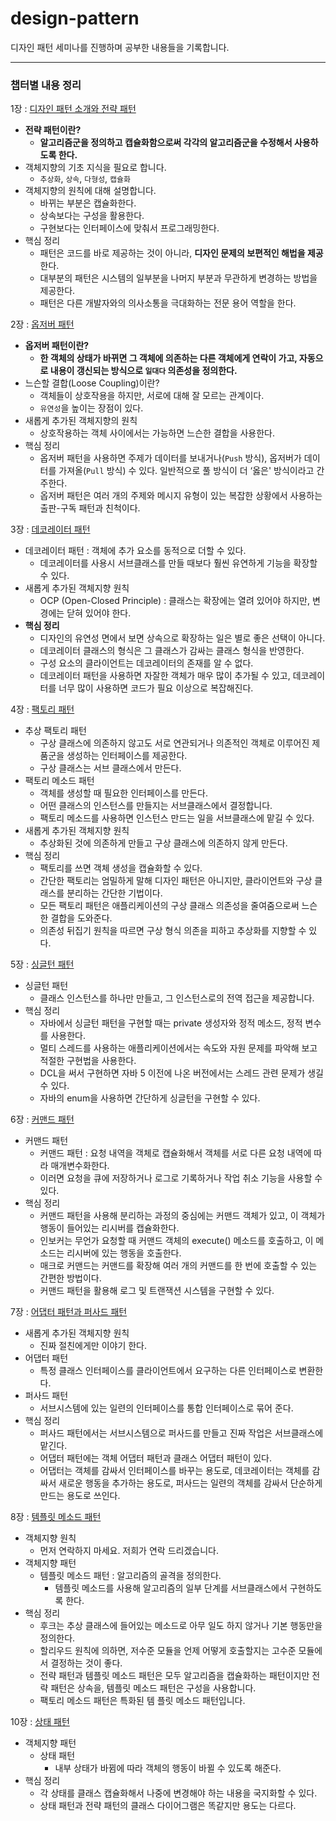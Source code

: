 # design-pattern
디자인 패턴 세미나를 진행하며 공부한 내용들을 기록합니다.

----

### 챕터별 내용 정리
1장 : [디자인 패턴 소개와 전략 패턴](https://leedongyeop.notion.site/Chapter-01-fa26caeaa0614910a3dacf1e02c75aec)
- **전략 패턴이란?** 
    - **알고리즘군을 정의하고 캡슐화함으로써 각각의 알고리즘군을 수정해서 사용하도록 한다.**
- 객체지향의 기초 지식을 필요로 합니다.
    - `추상화`, `상속`, `다형성`, `캡슐화`
- 객체지향의 원칙에 대해 설명합니다.
    - 바뀌는 부분은 캡슐화한다.
    - 상속보다는 구성을 활용한다.
    - 구현보다는 인터페이스에 맞춰서 프로그래밍한다.
- 핵심 정리
    - 패턴은 코드를 바로 제공하는 것이 아니라, **디자인 문제의 보편적인 해법을 제공**한다.
    - 대부분의 패턴은 시스템의 일부분을 나머지 부분과 무관하게 변경하는 방법을 제공한다.
    - 패턴은 다른 개발자와의 의사소통을 극대화하는 전문 용어 역할을 한다.

2장 : [옵저버 패턴](https://leedongyeop.notion.site/Chapter-02-3d99b96d8d034fbcaf892915b162d01e)
    
- **옵저버 패턴이란?**
    - **한 객체의 상태가 바뀌면 그 객체에 의존하는 다른 객체에게 연락이 가고, 자동으로 내용이 갱신되는 방식으로 `일대다` 의존성을 정의한다.**
- 느슨할 결합(Loose Coupling)이란?
    - 객체들이 상호작용을 하지만, 서로에 대해 잘 모르는 관계이다.
    - `유연성`을 높이는 장점이 있다.
- 새롭게 추가된 객체지향의 원칙
    - 상호작용하는 객체 사이에서는 가능하면 느슨한 결합을 사용한다.
- 핵심 정리
    - 옵저버 패턴을 사용하면 주제가 데이터를 보내거나(`Push` 방식), 옵저버가 데이터를 가져올(`Pull` 방식) 수 있다. 일반적으로 풀 방식이 더 ‘옳은' 방식이라고 간주한다.
    - 옵저버 패턴은 여러 개의 주제와 메시지 유형이 있는 복잡한 상황에서 사용하는 출판-구독 패턴과 친척이다.

3장 : [데코레이터 패턴](https://leedongyeop.notion.site/Chapter-03-793001430c8e489794f0e58fe83a23c9)
- 데코레이터 패턴 : 객체에 추가 요소를 동적으로 더할 수 있다. 
    - 데코레이터를 사용시 서브클래스를 만들 때보다 훨씬 유연하게 기능을 확장할 수 있다.
- 새롭게 추가된 객체지향 원칙
    - OCP (Open-Closed Principle) :  클래스는 확장에는 열려 있어야 하지만, 변경에는 닫혀 있어야 한다.
- **핵심 정리**
    - 디자인의 유연성 면에서 보면 상속으로 확장하는 일은 별로 좋은 선택이 아니다.
    - 데코레이터 클래스의 형식은 그 클래스가 감싸는 클래스 형식을 반영한다.
    - 구성 요소의 클라이언트는 데코레이터의 존재를 알 수 없다.
    - 데코레이터 패턴을 사용하면 자잘한 객체가 매우 많이 추가될 수 있고, 데코레이터를 너무 많이 사용하면 코드가 필요 이상으로 복잡해진다.

4장 : [팩토리 패턴](https://leedongyeop.notion.site/Chapter-04-3cb41b14ba6d410b93498ae680d8f39d)
- 추상 팩토리 패턴 
    - 구상 클래스에 의존하지 않고도 서로 연관되거나 의존적인 객체로 이루어진 제품군을 생성하는 인터페이스를 제공한다. 
    - 구상 클래스는 서브 클래스에서 만든다.
- 팩토리 메소드 패턴
    - 객체를 생성할 때 필요한 인터페이스를 만든다.
    - 어떤 클래스의 인스턴스를 만들지는 서브클래스에서 결정합니다.
    - 팩토리 메소드를 사용하면 인스턴스 만드는 일을 서브클래스에 맡길 수 있다.
- 새롭게 추가된 객체지향 원칙
    - 추상화된 것에 의존하게 만들고 구상 클래스에 의존하지 않게 만든다.
- 핵심 정리
    - 팩토리를 쓰면 객체 생성을 캡슐화할 수 있다.
    - 간단한 팩토리는 엄밀하게 말해 디자인 패턴은 아니지만, 클라이언트와 구상 클래스를 분리하는 간단한 기법이다.
    - 모든 팩토리 패턴은 애플리케이션의 구상 클래스 의존성을 줄여줌으로써 느슨한 결합을 도와준다.
    - 의존성 뒤집기 원칙을 따르면 구상 형식 의존을 피하고 추상화를 지향할 수 있다.

5장 : [싱글턴 패턴](https://leedongyeop.notion.site/Chapter-05-0dd468e4ed2f4011836fe29ccb7b184a)
- 싱글턴 패턴
    - 클래스 인스턴스를 하나만 만들고, 그 인스턴스로의 전역 접근을 제공합니다.
- 핵심 정리
    - 자바에서 싱글턴 패턴을 구현할 때는 private 생성자와 정적 메소드, 정적 변수를 사용한다.
    - 멀티 스레드를 사용하는 애플리케이션에서는 속도와 자원 문제를 파악해 보고 적절한 구현법을 사용한다.
    - DCL을 써서 구현하면 자바 5 이전에 나온 버전에서는 스레드 관련 문제가 생길 수 있다.
    - 자바의 enum을 사용하면 간단하게 싱글턴을 구현할 수 있다.

6장 : [커맨드 패턴](https://leedongyeop.notion.site/Chapter-06-e6f5fd86f6054f689a13ddb55d0ce522)
- 커맨드 패턴
    - 커맨드 패턴 : 요청 내역을 객체로 캡슐화해서 객체를 서로 다른 요청 내역에 따라 매개변수화한다.
    - 이러면 요청을 큐에 저장하거나 로그로 기록하거나 작업 취소 기능을 사용할 수 있다.
- 핵심 정리
    - 커맨드 패턴을 사용해 분리하는 과정의 중심에는 커맨드 객체가 있고, 이 객체가 행동이 들어있는 리시버를 캡슐화한다.
    - 인보커는 무언가 요청할 때 커맨드 객체의 execute() 메소드를 호출하고, 이 메소드는 리시버에 있는 행동을 호출한다.
    - 매크로 커맨드는 커맨드를 확장해 여러 개의 커맨드를 한 번에 호출할 수 있는 간편한 방법이다.
    - 커맨드 패턴을 활용해 로그 및 트랜잭션 시스템을 구현할 수 있다.

7장 : [어댑터 패턴과 퍼사드 패턴](https://leedongyeop.notion.site/Chapter-07-835332b470df49158223c87980f90081)
- 새롭게 추가된 객체지향 원칙
    - 진짜 절친에게만 이야기 한다.
- 어댑터 패턴
    - 특정 클래스 인터페이스를 클라이언트에서 요구하는 다른 인터페이스로 변환한다.
- 퍼사드 패턴
    - 서브시스템에 있는 일련의 인터페이스를 통합 인터페이스로 묶어 준다.
- 핵심 정리
    - 퍼사드 패턴에서는 서브시스템으로 퍼사드를 만들고 진짜 작업은 서브클래스에 맡긴다.
    - 어댑터 패턴에는 객체 어댑터 패턴과 클래스 어댑터 패턴이 있다.
    - 어댑터는 객체를 감싸서 인터페이스를 바꾸는 용도로,
    데코레이터는 객체를 감싸서 새로운 행동을 추가하는 용도로,
    퍼사드는 일련의 객체를 감싸서 단순하게 만드는 용도로 쓰인다.

8장 : [템플릿 메소드 패턴](https://leedongyeop.notion.site/Chapter-08-0a618a30e6024115bbecfda069c82ab6)
- 객체지향 원칙
    - 먼저 연락하지 마세요. 저희가 연락 드리겠습니다.
- 객체지향 패턴
    - 템플릿 메소드 패턴 : 알고리즘의 골격을 정의한다.
        - 템플릿 메소드를 사용해 알고리즘의 일부 단계를 서브클래스에서 구현하도록 한다.
- 핵심 정리
    - 후크는 추상 클래스에 들어있는 메소드로 아무 일도 하지 않거나 기본 행동만을 정의한다.
    - 할리우드 원칙에 의하면, 저수준 모듈을 언제 어떻게 호출할지는 고수준 모듈에서 결정하는 것이 좋다.
    - 전략 패턴과 템플릿 메소드 패턴은 모두 알고리즘을 캡슐화하는 패턴이지만 
    전략 패턴은 상속을, 템플릿 메소드 패턴은 구성을 사용합니다.
    - 팩토리 메소드 패턴은 특화된 템 플릿 메소드 패턴입니다.







10장 : [상태 패턴](https://leedongyeop.notion.site/Chapter-10-ae93f9f67af741aeb278b16826d64c69)
- 객체지향 패턴
    - 상태 패턴
        - 내부 상태가 바뀜에 따라 객체의 행동이 바뀔 수 있도록 해준다.
- 핵심 정리
    - 각 상태를 클래스 캡슐화해서 나중에 변경해야 하는 내용을 국지화할 수 있다.
    - 상태 패턴과 전략 패턴의 클래스 다이어그램은 똑같지만 용도는 다르다.